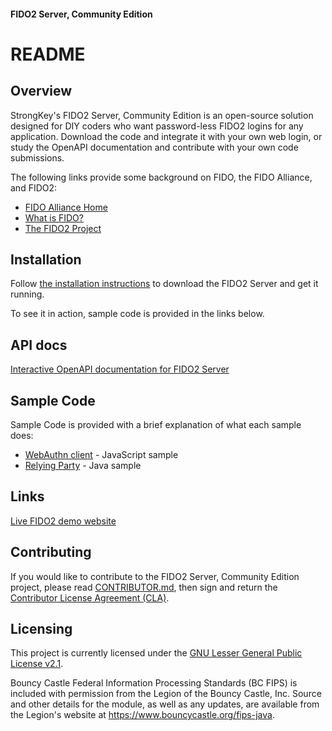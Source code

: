 #### FIDO2 Server, Community Edition 
# README

## Overview
StrongKey's FIDO2 Server, Community Edition is an open-source solution designed for DIY coders who want password-less FIDO2  logins for any application. Download the code and integrate it with your own web login, or study the OpenAPI documentation and contribute with your own code submissions.

The following links provide some background on FIDO, the FIDO Alliance, and FIDO2:

* [FIDO Alliance Home](https://fidoalliance.org)
* [What is FIDO?](https://fidoalliance.org/what-is-fido/)
* [The FIDO2 Project](https://fidoalliance.org/fido2/)


## Installation
Follow [the installation instructions](https://github.com/StrongKey/FIDO-Server/blob/master/docs/Installation_Guide_Linux.md) to download the FIDO2 Server and get it running.

To see it in action, sample code is provided in the links below.

## API docs
[Interactive OpenAPI documentation for FIDO2 Server](https://strongkey.github.io/FIDO-Server/)

## Sample Code
Sample Code is provided with a brief explanation of what each sample does:

* [WebAuthn client](https://github.com/StrongKey/WebAuthn) - JavaScript sample
* [Relying Party](https://github.com/StrongKey/relying-party-java) - Java sample

## Links
[Live FIDO2 demo website](https://webauthndemo.strongkey.com/tutorial.html)

## Contributing
If you would like to contribute to the FIDO2 Server, Community Edition project, please read [CONTRIBUTOR.md](https://github.com/khedrond/FIDO-Server/blob/master/CONTRIBUTING.md), then sign and return the [Contributor License Agreement (CLA)](https://cla-assistant.io/StrongKey/FIDO-Server).

## Licensing
This project is currently licensed under the [GNU Lesser General Public License v2.1](https://github.com/StrongKey/FIDO-Server/blob/master/LICENSE).

Bouncy Castle Federal Information Processing Standards (BC FIPS) is included with permission from the Legion of the Bouncy Castle, Inc. Source and other details for the module, as well as any updates, are available from the Legion's website at https://www.bouncycastle.org/fips-java.
